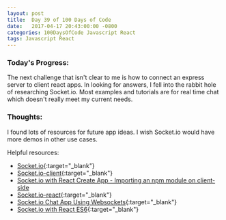 ```yaml
---
layout: post
title:  Day 39 of 100 Days of Code
date:   2017-04-17 20:43:00:00 -0800
categories: 100DaysOfCode Javascript React
tags: Javascript React
---
```


### Today's Progress:
The next challenge that isn't clear to me is how to connect an express server to client react apps. In looking for answers, I fell into the rabbit hole of researching Socket.io. Most examples and tutorials are for real time chat which doesn't really meet my current needs.

### Thoughts:
I found lots of resources for future app ideas. I wish Socket.io would have more demos in other use cases.


Helpful resources:
* [Socket.io](https://socket.io/){:target="_blank"}
* [Socket.io-client](https://github.com/socketio/socket.io-client){:target="_blank"}
* [Socket.io with React Create App - Importing an npm module on client-side](https://github.com/facebookincubator/create-react-app/issues/948)
* [Socket.io-react](https://www.npmjs.com/package/socket.io-react){:target="_blank"}
* [Socket.io Chat App Using Websockets](https://www.youtube.com/watch?v=tHbCkikFfDE){:target="_blank"}
* [Socket.io with React ES6](http://stackoverflow.com/questions/34480703/implementing-socket-io-with-reactjs-es6){:target="_blank"}
